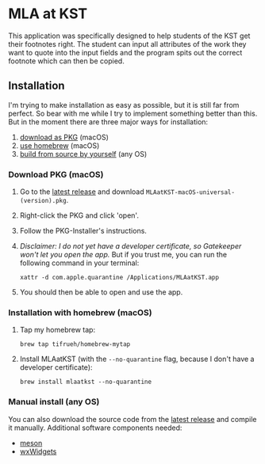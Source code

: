 # MLA at KST

This application was specifically designed to help students of the KST get their footnotes right. The student can input all attributes of the work they want to quote into the input fields and the program spits out the correct footnote which can then be copied.

## Installation

I'm trying to make installation as easy as possible, but it is still far from perfect. So bear with me while I try to implement something better than this.
But in the moment there are three major ways for installation: 

1. [download as PKG](#download-pkg-macos) (macOS)
2. [use homebrew](#installation-with-homebrew-macos) (macOS)
4. [build from source by yourself](#manual-install-any-os) (any OS)

### Download PKG (macOS)

1. Go to the [latest release](https://github.com/tifrueh/mlaatkst/releases/latest) and download `MLAatKST-macOS-universal-(version).pkg`.

2. Right-click the PKG and click 'open'.

3. Follow the PKG-Installer's instructions.

4.  _Disclaimer: I do not yet have a developer certificate, so Gatekeeper won't let you open the app._
    But if you trust me, you can run the following command in your terminal:
    ~~~ shell
    xattr -d com.apple.quarantine /Applications/MLAatKST.app
    ~~~

5. You should then be able to open and use the app.

### Installation with homebrew (macOS)

1.  Tap my homebrew tap:

    ~~~ shell
    brew tap tifrueh/homebrew-mytap
    ~~~

2.  Install MLAatKST (with the `--no-quarantine` flag, because I don't have a developer certificate):

    ~~~ shell
    brew install mlaatkst --no-quarantine
    ~~~

### Manual install (any OS)

You can also download the source code from the [latest release](https://github.com/tifrueh/mlaatkst/releases/latest) and compile it manually.
Additional software components needed:
- [meson](https://mesonbuild.com/SimpleStart.html)
- [wxWidgets](https://www.wxwidgets.org/downloads/) 
